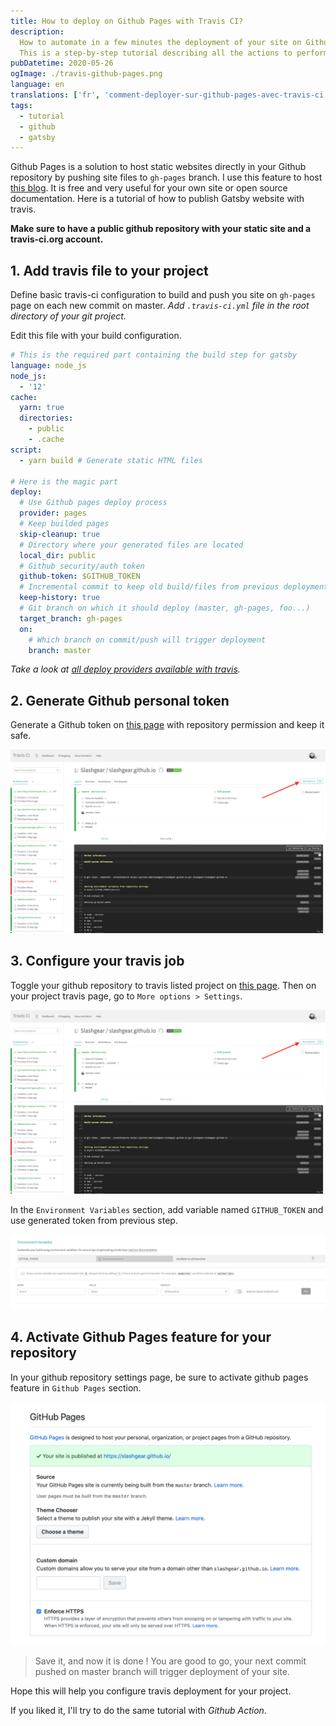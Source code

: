 ```yaml
---
title: How to deploy on Github Pages with Travis CI?
description:
  How to automate in a few minutes the deployment of your site on Github Pages with the Travis CI tool.
  This is a step-by-step tutorial describing all the actions to perform to publish a static site on Github Pages and host it for free.
pubDatetime: 2020-05-26
ogImage: ./travis-github-pages.png
language: en
translations: ['fr', 'comment-deployer-sur-github-pages-avec-travis-ci']
tags:
  - tutorial
  - github
  - gatsby
---
```


Github Pages is a solution to host static websites directly in your Github repository by pushing site files to `gh-pages` branch.
I use this feature to host [this blog](https://blog.slashgear.dev).
It is free and very useful for your own site or open source documentation.
Here is a tutorial of how to publish Gatsby website with travis.

**Make sure to have a public github repository with your static site and a travis-ci.org account.**

## 1. Add travis file to your project

Define basic travis-ci configuration to build and push you site on `gh-pages` page on each new commit on master.
_Add `.travis-ci.yml` file in the root directory of your git project._

Edit this file with your build configuration.

```yaml
# This is the required part containing the build step for gatsby
language: node_js
node_js:
  - '12'
cache:
  yarn: true
  directories:
    - public
    - .cache
script:
  - yarn build # Generate static HTML files

# Here is the magic part
deploy:
  # Use Github pages deploy process
  provider: pages
  # Keep builded pages
  skip-cleanup: true
  # Directory where your generated files are located
  local_dir: public
  # Github security/auth token
  github-token: $GITHUB_TOKEN
  # Incremental commit to keep old build/files from previous deployments
  keep-history: true
  # Git branch on which it should deploy (master, gh-pages, foo...)
  target_branch: gh-pages
  on:
    # Which branch on commit/push will trigger deployment
    branch: master
```

_Take a look at [all deploy providers available with travis](https://docs.travis-ci.com/user/deployment/)._

## 2. Generate Github personal token

Generate a Github token on [this page](https://github.com/settings/tokens/new) with repository permission and keep it safe.

![github token generator page](./project-options.png)

## 3. Configure your travis job

Toggle your github repository to travis listed project on [this page](https://travis-ci.org/account/repositories).
Then on your project travis page, go to `More options > Settings`.

![more options screenshot](./project-options.png)

In the `Environment Variables` section, add variable named `GITHUB_TOKEN` and use generated token from previous step.

![env variables settings screenshot](./env-var.png)

## 4. Activate Github Pages feature for your repository

In your github repository settings page, be sure to activate github pages feature in `Github Pages` section.

![github pages settings screenshot](./github-pages.png)

> Save it, and now it is done !
> You are good to go, your next commit pushed on master branch will trigger deployment of your site.

Hope this will help you configure travis deployment for your project.

If you liked it, I'll try to do the same tutorial with _Github Action_.
